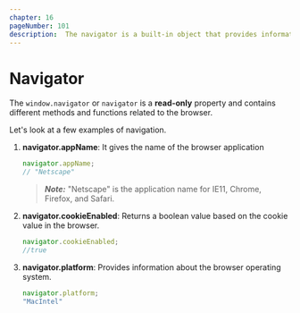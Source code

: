 ```yaml
---
chapter: 16
pageNumber: 101
description:  The navigator is a built-in object that provides information about the user's web browser and the user's system. It contains various properties and methods that give access to information about the user's environment, such as the browser's name, version, user agent, language preferences, and more.
---
```

# Navigator

The `window.navigator`  or `navigator`   is a **read-only** property and contains different methods and functions related to the browser.&#x20;

Let's look at a  few examples of navigation.

1.  **navigator.appName**: It gives the name of the browser application

    ```javascript
    navigator.appName; 
    // "Netscape"
    ```

    > _**Note:**_ "Netscape" is the application name for IE11, Chrome, Firefox, and Safari.
2.  **navigator.cookieEnabled**: Returns a boolean value based on the cookie value in the browser.

    ```javascript
    navigator.cookieEnabled;
    //true
    ```
3.  **navigator.platform**: Provides information about the browser operating system.

    ```javascript
    navigator.platform;
    "MacIntel"
    ```



